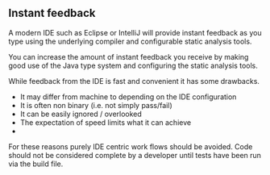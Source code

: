 ## Instant feedback

A modern IDE such as Eclipse or IntelliJ will provide instant feedback as you type using the underlying compiler and configurable static analysis tools.

You can increase the amount of instant feedback you receive by making good use of the Java type system and configuring the static analysis tools.

While feedback from the IDE is fast and convenient it has some drawbacks.

* It may differ from machine to depending on the IDE configuration
* It is often non binary (i.e. not simply pass/fail)
* It can be easily ignored / overlooked
* The expectation of speed limits what it can achieve
* 

For these reasons purely IDE centric work flows should be avoided. Code should not be considered complete by a developer until tests have been run via the build file.